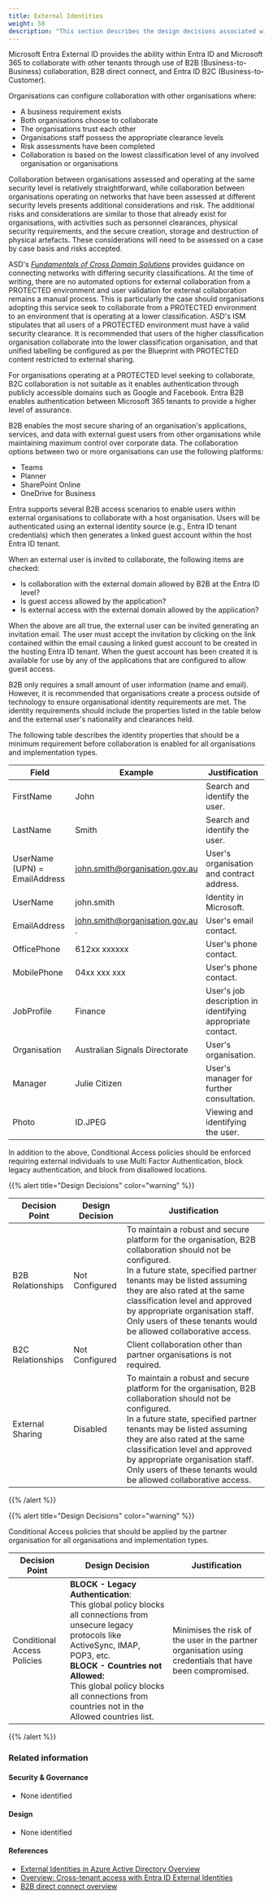 ```yaml
---
title: External Identities
weight: 50
description: "This section describes the design decisions associated with external identities (e.g. B2B Collaboration, B2B Direct Connect and Entra ID B2C from other tenants) for system(s) built using ASD's Blueprint for Secure Cloud."
---
```


Microsoft Entra External ID provides the ability within Entra ID and Microsoft 365 to collaborate with other tenants through use of B2B (Business-to-Business) collaboration, B2B direct connect, and Entra ID B2C (Business-to-Customer).

Organisations can configure collaboration with other organisations where:

* A business requirement exists
* Both organisations choose to collaborate
* The organisations trust each other
* Organisations staff possess the appropriate clearance levels
* Risk assessments have been completed
* Collaboration is based on the lowest classification level of any involved organisation or organisations

Collaboration between organisations assessed and operating at the same security level is relatively straightforward, while collaboration between organisations operating on networks that have been assessed at different security levels presents additional considerations and risk. The additional risks and considerations are similar to those that already exist for organisations, with activities such as personnel clearances, physical security requirements, and the secure creation, storage and destruction of physical artefacts. These considerations will need to be assessed on a case by case basis and risks accepted.

ASD's [*Fundamentals of Cross Domain Solutions*](https://www.cyber.gov.au/resources-business-and-government/maintaining-devices-and-systems/system-hardening-and-administration/cross-domain-solutions/fundamentals-cross-domain-solutions) provides guidance on connecting networks with differing security classifications. At the time of writing, there are no automated options for external collaboration from a PROTECTED environment and user validation for external collaboration remains a manual process. This is particularly the case should organisations adopting this service seek to collaborate from a PROTECTED environment to an environment that is operating at a lower classification. ASD's ISM stipulates that all users of a PROTECTED environment must have a valid security clearance. It is recommended that users of the higher classification organisation collaborate into the lower classification organisation, and that unified labelling be configured as per the Blueprint with PROTECTED content restricted to external sharing.

For organisations operating at a PROTECTED level seeking to collaborate, B2C collaboration is not suitable as it enables authentication through publicly accessible domains such as Google and Facebook. Entra B2B enables authentication between Microsoft 365 tenants to provide a higher level of assurance.

B2B enables the most secure sharing of an organisation's applications, services, and data with external guest users from other organisations while maintaining maximum control over corporate data. The collaboration options between two or more organisations can use the following platforms:

* Teams
* Planner
* SharePoint Online
* OneDrive for Business

Entra supports several B2B access scenarios to enable users within external organisations to collaborate with a host organisation. Users will be authenticated using an external identity source (e.g., Entra ID tenant credentials) which then generates a linked guest account within the host Entra ID tenant.

When an external user is invited to collaborate, the following items are checked:

* Is collaboration with the external domain allowed by B2B at the Entra ID level?
* Is guest access allowed by the application?
* Is external access with the external domain allowed by the application?

When the above are all true, the external user can be invited generating an invitation email. The user must accept the invitation by clicking on the link contained within the email causing a linked guest account to be created in the hosting Entra ID tenant. When the guest account has been created it is available for use by any of the applications that are configured to allow guest access.

B2B only requires a small amount of user information (name and email). However, it is recommended that organisations create a process outside of technology to ensure organisational identity requirements are met. The identity requirements should include the properties listed in the table below and the external user's nationality and clearances held.

The following table describes the identity properties that should be a minimum requirement before collaboration is enabled for all organisations and implementation types.

| Field                         | Example                             | Justification                                             |
| ----------------------------- | ----------------------------------- | --------------------------------------------------------- |
| FirstName                     | John                                | Search and identify the user.                             |
| LastName                      | Smith                               | Search and identify the user.                             |
| UserName (UPN) = EmailAddress | john.smith@organisation.gov.au      | User's organisation and contract address.                 |
| UserName                      | john.smith                          | Identity in Microsoft.                                    |
| EmailAddress                  | john.smith@organisation.gov.au<br>. | User's email contact.                                      |
| OfficePhone                   | 612xx xxxxxx                        | User's phone contact.                                      |
| MobilePhone                   | 04xx xxx xxx                        | User's phone contact.                                      |
| JobProfile                    | Finance                             | User's job description in identifying appropriate contact. |
| Organisation                  | Australian Signals Directorate      | User's organisation.                                       |
| Manager                       | Julie Citizen                       | User's manager for further consultation.                   |
| Photo                         | ID.JPEG                             | Viewing and identifying the user.                         |

In addition to the above, Conditional Access policies should be enforced requiring external individuals to use Multi Factor Authentication, block legacy authentication, and block from disallowed locations.

{{% alert title="Design Decisions" color="warning" %}}

| Decision Point    | Design Decision | Justification                                                                                                                                                                                                                                                                                                                                               |
| ----------------- | --------------- | ----------------------------------------------------------------------------------------------------------------------------------------------------------------------------------------------------------------------------------------------------------------------------------------------------------------------------------------------------------- |
| B2B Relationships | Not Configured  | To maintain a robust and secure platform for the organisation, B2B collaboration should not be configured.<br>In a future state, specified partner tenants may be listed assuming they are also rated at the same classification level and approved by appropriate organisation staff. Only users of these tenants would be allowed collaborative access. |
| B2C Relationships | Not Configured  | Client collaboration other than partner organisations is not required.                                                                                                                                                                                                                                                                                      |
| External Sharing  | Disabled        | To maintain a robust and secure platform for the organisation, B2B collaboration should not be configured.<br>In a future state, specified partner tenants may be listed assuming they are also rated at the same classification level and approved by appropriate organisation staff. Only users of these tenants would be allowed collaborative access. |

{{% /alert %}}

{{% alert title="Design Decisions" color="warning" %}}

Conditional Access policies that should be applied by the partner organisation for all organisations and implementation types.

| Decision Point              | Design Decision                                                                                                                                                                                                                                                                      | Justification                                                                                            |
| --------------------------- | ------------------------------------------------------------------------------------------------------------------------------------------------------------------------------------------------------------------------------------------------------------------------------------ | -------------------------------------------------------------------------------------------------------- |
| Conditional Access Policies | **BLOCK - Legacy Authentication**:<br>This global policy blocks all connections from unsecure legacy protocols like ActiveSync, IMAP, POP3, etc.<br>**BLOCK - Countries not Allowed:**<br>This global policy blocks all connections from countries not in the Allowed countries list. | Minimises the risk of the user in the partner organisation using credentials that have been compromised. |

{{% /alert %}}

### Related information

#### Security & Governance

* None identified

#### Design

* None identified

#### References

* [External Identities in Azure Active Directory Overview](https://learn.microsoft.com/entra/external-id/external-identities-overview)
* [Overview: Cross-tenant access with Entra ID External Identities](https://learn.microsoft.com/entra/external-id/cross-tenant-access-overview)
* [B2B direct connect overview](https://learn.microsoft.com/entra/external-id/b2b-direct-connect-overview)
